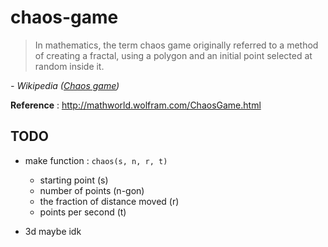 # chaos-game

> In mathematics, the term chaos game originally referred to a method of creating a fractal, using a polygon and an initial point selected at random inside it.

_\- Wikipedia ([Chaos game](https://en.wikipedia.org/wiki/Chaos_game))_

**Reference** : http://mathworld.wolfram.com/ChaosGame.html

## TODO

- make function : `chaos(s, n, r, t)`

  - starting point (s)
  - number of points (n-gon)
  - the fraction of distance moved (r)
  - points per second (t)

- 3d maybe idk
